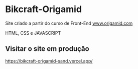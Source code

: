 # Bikcraft-Origamid

Site criado a partir do curso de Front-End
www.origamid.com

HTML, CSS e JAVASCRIPT

## Visitar o site em produção

https://bikcraft-origamid-sand.vercel.app/
